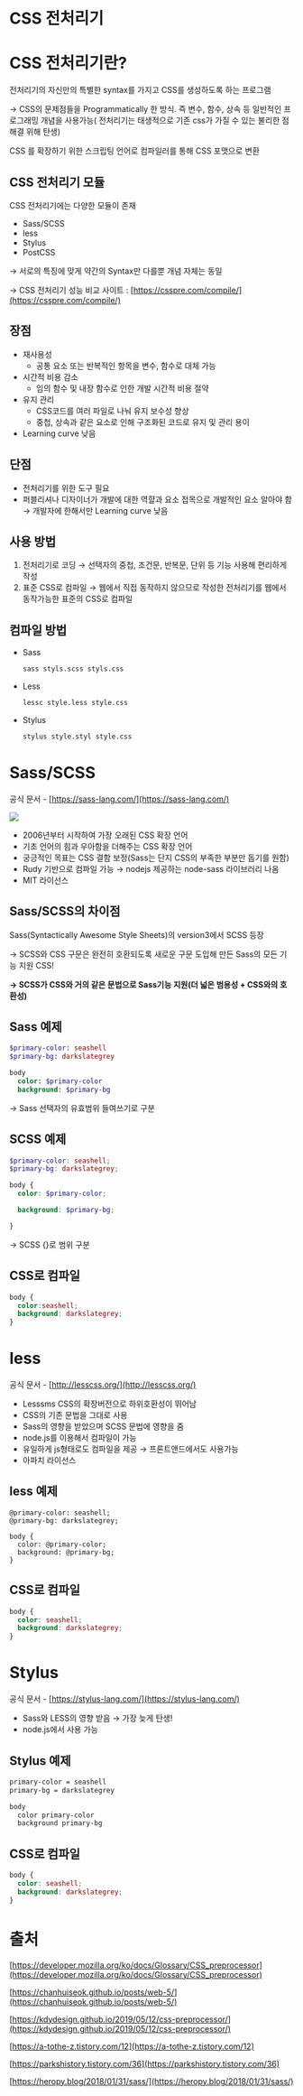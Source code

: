 # CSS 전처리기

# CSS 전처리기란?

 전처리기의 자신만의 특별한 syntax를 가지고 CSS를 생성하도록 하는 프로그램

→ CSS의 문제점들을 Programmatically 한 방식. 즉 변수, 함수, 상속 등 일반적인 프로그래밍 개념을 사용가능( 전처리기는 태생적으로 기존 css가 가질 수 있는 불리한 점 해결 위해 탄생)

CSS 를 확장하기 위한 스크립팅 언어로 컴파일러를 통해 CSS 포맷으로 변환

## CSS 전처리기 모듈

CSS 전처리기에는 다양한 모듈이 존재

- Sass/SCSS
- less
- Stylus
- PostCSS

→ 서로의 특징에 맞게 약간의 Syntax만 다를뿐 개념 자체는 동일

→ CSS 전처리기 성능 비교 사이트 :  [https://csspre.com/compile/](https://csspre.com/compile/) 

## 장점

- 재사용성
    - 공통 요소 또는 반복적인 항목을 변수, 함수로 대체 가능
- 시간적 비용 감소
    - 임의 함수 및 내장 함수로 인한 개발 시간적 비용 절약
- 유지 관리
    - CSS코드를 여러 파일로 나눠 유지 보수성 향상
    - 중첩, 상속과 같은 요소로 인해 구조화된 코드로 유지 및 관리 용이
- Learning curve 낮음

## 단점

- 전처리기를 위한 도구 필요
- 퍼블리셔나 디자이너가 개발에 대한 역햘과 요소 접목으로 개발적인 요소 알아야 함
→ 개발자에 한해서만 Learning curve 낮음

## 사용 방법

1. 전처리기로 코딩 
→ 선택자의 중첩, 조건문, 반복문, 단위 등 기능 사용해 편리하게 작성
2. 표준 CSS로 컴파일 
→ 웹에서 직접 동작하지 않으므로 작성한 전처리기를 웹에서 동작가능한 표준의 CSS로 컴파일

## 컴파일 방법

- Sass

    ```bash
    sass styls.scss styls.css
    ```

- Less

    ```bash
    lessc style.less style.css
    ```

- Stylus

    ```bash
    stylus style.styl style.css
    ```

# Sass/SCSS

공식 문서 - [https://sass-lang.com/](https://sass-lang.com/)

![](Image/20210304-image1.png)

- 2006년부터 시작하여 가장 오래된 CSS 확장 언어
- 기초 언어의 힘과 우아함을 더해주는 CSS 확장 언어
- 궁긍적인 목표는 CSS 결함 보정(Sass는 단지 CSS의 부족한 부분만 돕기를 원함)
- Rudy 기반으로 컴파일 가능 → nodejs 제공하는 node-sass 라이브러리 나옴
- MIT 라이선스

## Sass/SCSS의 차이점

Sass(Syntactically Awesome Style Sheets)의 version3에서 SCSS 등장

→ SCSS와 CSS 구문은 완전히 호환되도록 새로운 구문 도입해 만든 Sass의 모든 기능 지원 CSS!

**→ SCSS가 CSS와 거의 같은 문법으로 Sass기능 지원(더 넓은 범용성 + CSS와의 호환성)**

## Sass 예제

```sass
$primary-color: seashell
$primary-bg: darkslategrey

body
  color: $primary-color
  background: $primary-bg
```

→ Sass 선택자의 유효범위 들여쓰기로 구분

## SCSS 예제

```scss
$primary-color: seashell;
$primary-bg: darkslategrey;

body {
  color: $primary-color;

  background: $primary-bg;

}
```

→ SCSS {}로 범위 구분

## CSS로 컴파일

```css
body {
  color:seashell;
  background: darkslategrey;
}
```

# less

공식 문서 - [http://lesscss.org/](http://lesscss.org/)

- Lesssms CSS의 확장버전으로 하위호환성이 뛰어남
- CSS의 기존 문법을 그대로 사용
- Sass의 영향을 받았으며 SCSS 문법에 영향을 줌
- node.js를 이용해서 컴파일이 가능
- 유일하게 js형태로도 컴파일을 제공 → 프론트앤드에서도 사용가능
- 아파치 라이선스

## less 예제

```less
@primary-color: seashell;
@primary-bg: darkslategrey;

body {
  color: @primary-color;
  background: @primary-bg;
}
```

## CSS로 컴파일

```css
body {
  color: seashell;
  background: darkslategrey;
}
```

# Stylus

공식 문서 - [https://stylus-lang.com/](https://stylus-lang.com/)

- Sass와 LESS의 영향 받음 → 가장 늦게 탄생!
- node.js에서 사용 가능

## Stylus 예제

```sass
primary-color = seashell
primary-bg = darkslategrey

body
  color primary-color
  background primary-bg
```

## CSS로 컴파일

```css
body {
  color: seashell;
  background: darkslategrey;
}
```

# 출처

[https://developer.mozilla.org/ko/docs/Glossary/CSS_preprocessor](https://developer.mozilla.org/ko/docs/Glossary/CSS_preprocessor)

[https://chanhuiseok.github.io/posts/web-5/](https://chanhuiseok.github.io/posts/web-5/)

[https://kdydesign.github.io/2019/05/12/css-preprocessor/](https://kdydesign.github.io/2019/05/12/css-preprocessor/)

[https://a-tothe-z.tistory.com/12](https://a-tothe-z.tistory.com/12)

[https://parkshistory.tistory.com/36](https://parkshistory.tistory.com/36)

[https://heropy.blog/2018/01/31/sass/](https://heropy.blog/2018/01/31/sass/)
